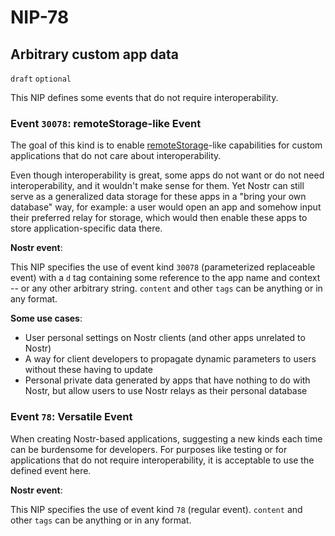 NIP-78
======

Arbitrary custom app data
-------------------------

`draft` `optional`

This NIP defines some events that do not require interoperability.

### Event `30078`: remoteStorage-like Event

The goal of this kind is to enable [remoteStorage](https://remotestorage.io/)-like capabilities for custom applications that do not care about interoperability.

Even though interoperability is great, some apps do not want or do not need interoperability, and it wouldn't make sense for them. Yet Nostr can still serve as a generalized data storage for these apps in a "bring your own database" way, for example: a user would open an app and somehow input their preferred relay for storage, which would then enable these apps to store application-specific data there.

**Nostr event**:

This NIP specifies the use of event kind `30078` (parameterized replaceable event) with a `d` tag containing some reference to the app name and context -- or any other arbitrary string. `content` and other `tags` can be anything or in any format.

**Some use cases**:

 - User personal settings on Nostr clients (and other apps unrelated to Nostr)
 - A way for client developers to propagate dynamic parameters to users without these having to update
 - Personal private data generated by apps that have nothing to do with Nostr, but allow users to use Nostr relays as their personal database

### Event `78`: Versatile Event

When creating Nostr-based applications, suggesting a new kinds each time can be burdensome for developers. For purposes like testing or for applications that do not require interoperability, it is acceptable to use the defined event here.

**Nostr event**:

This NIP specifies the use of event kind `78` (regular event). `content` and other `tags` can be anything or in any format.
